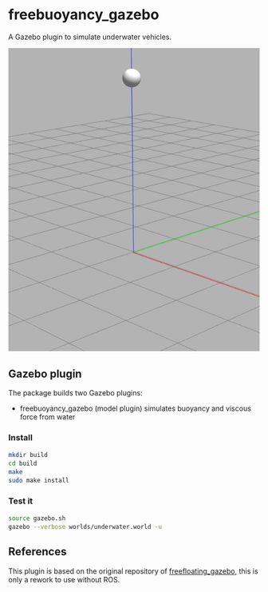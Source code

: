 freebuoyancy_gazebo
===================

A Gazebo plugin to simulate underwater vehicles.

<p align="center">
  <img src="doc/demo_fall.gif">
</p>

## Gazebo plugin
The package builds two Gazebo plugins:

- freebuoyancy_gazebo (model plugin)
simulates buoyancy and viscous force from water

### Install
```bash
mkdir build
cd build
make
sudo make install
```

### Test it
```bash
source gazebo.sh
gazebo --verbose worlds/underwater.world -u
```

## References

This plugin is based on the original repository of [freefloating_gazebo](https://github.com/freefloating-gazebo/freefloating_gazebo),
this is only a rework to use without ROS.